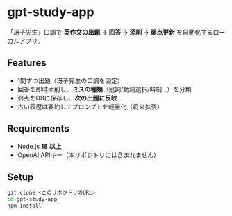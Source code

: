 # gpt-study-app

「冴子先生」口調で **英作文の出題 → 回答 → 添削 → 弱点更新** を自動化するローカルアプリ。

## Features
- 1問ずつ出題（冴子先生の口調を固定）
- 回答を即時添削し、**ミスの種類**（冠詞/動詞選択/時制…）を分類
- 弱点をDBに保存し、**次の出題に反映**
- 古い履歴は要約してプロンプトを軽量化（将来拡張）

## Requirements
- Node.js **18 以上**
- OpenAI APIキー（本リポジトリには含まれません）

## Setup
```bash
git clone <このリポジトリのURL>
cd gpt-study-app
npm install

